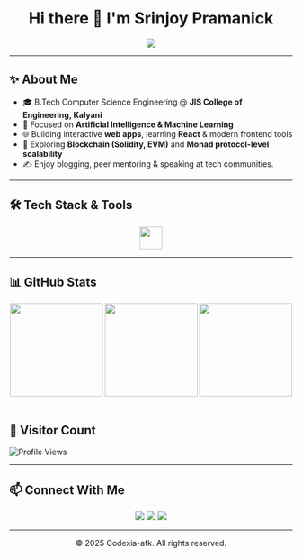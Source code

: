 <h1 align="center">Hi there 👋 I'm Srinjoy Pramanick</h1>

<p align="center">
  <img src="https://readme-typing-svg.demolab.com/?lines=Passionate+about+AI+%26+ML;Frontend+Developer+in+progress&center=true&width=500&height=50">
</p>

---

## ✨ About Me

- 🎓 B.Tech Computer Science Engineering @ **JIS College of Engineering, Kalyani**
- 🤖 Focused on **Artificial Intelligence & Machine Learning**
- 🌐 Building interactive **web apps**, learning **React** & modern frontend tools
- 🔗 Exploring **Blockchain (Solidity, EVM)** and **Monad protocol-level scalability**
- ✍️ Enjoy blogging, peer mentoring & speaking at tech communities.

---

## 🛠 Tech Stack & Tools

<div align="center">
 <img src="https://go-skill-icons.vercel.app/api/icons?i=react,firebase,mongodb,c,cpp,tailwindcss,html,css,javascript,python,git,vim" height="40" />
</div>


---

## 📊 GitHub Stats

<div align="center">
  <img src="https://github-readme-stats.vercel.app/api?username=codexia-afk&show_icons=true&theme=github_dark&hide_border=false&count_private=true&include_all_commits=false" height="165" />
  <img src="https://nirzak-streak-stats.vercel.app/?user=Codexia-afk&theme=github_dark&hide_border=false" height="165"/>
  <img src="https://github-readme-stats.vercel.app/api/top-langs/?username=Codexia-afk&layout=compact&theme=github_dark&hide_border=false&langs_count=6" height="165"/>
</div>


---

## 🚀 Visitor Count
![Profile Views](https://komarev.com/ghpvc/?username=Codexia-afk&label=Profile+Views&color=0e75b6&style=flat)

---

## 📫 Connect With Me
<p align="center">
  <a href="https://portfolio-website-codexia-afk.vercel.app/"><img src="https://img.shields.io/badge/Portfolio-24292e?style=for-the-badge&logo=vercel&logoColor=white"></a>
  <a href="https://www.linkedin.com/in/srinjoy-pramanick-2a3019309/"><img src="https://img.shields.io/badge/LinkedIn-0A66C2?style=for-the-badge&logo=linkedin&logoColor=white"></a>
  <a href="https://x.com/Srinjoy_18"><img src="https://img.shields.io/badge/Twitter-1DA1F2?style=for-the-badge&logo=twitter&logoColor=white"></a>
</p>

---

<p align="center">© 2025 Codexia-afk. All rights reserved.</p>
